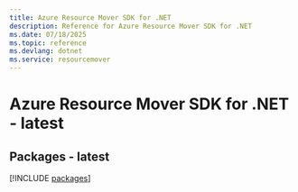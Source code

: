 ```yaml
---
title: Azure Resource Mover SDK for .NET
description: Reference for Azure Resource Mover SDK for .NET
ms.date: 07/18/2025
ms.topic: reference
ms.devlang: dotnet
ms.service: resourcemover
---
```

# Azure Resource Mover SDK for .NET - latest
## Packages - latest
[!INCLUDE [packages](resource-mover-index.md)]